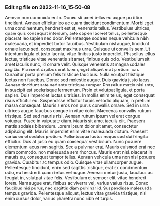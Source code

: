 

### Editing file on 2022-11-16_15-50-08

Aenean non commodo enim. Donec sit amet tellus eu augue porttitor tincidunt. Aenean efficitur leo ac quam tincidunt condimentum. Morbi eget urna condimentum, hendrerit est ut, venenatis tellus. Vestibulum ultrices, quam quis consequat interdum, ante sapien laoreet tellus, pellentesque placerat leo sapien nec dolor. Pellentesque sodales neque vehicula nibh malesuada, et imperdiet tortor faucibus. Vestibulum nisl augue, tincidunt ornare lacus sed, consequat maximus urna. Quisque ut convallis sem. Ut interdum ligula et justo lacinia, vitae finibus justo imperdiet. Phasellus tellus lectus, tristique vitae venenatis sit amet, finibus quis odio. Vestibulum sit amet iaculis nunc, id ornare velit. Quisque venenatis at magna sodales sagittis.
Praesent dapibus erat lorem, eget aliquet erat pretium non. Curabitur porta pretium felis tristique faucibus. Nulla volutpat tristique lectus non faucibus. Donec sed molestie augue. Duis gravida justo lacus. Aenean tincidunt ante sed ante tristique semper. Phasellus mattis nisi ante, in suscipit est scelerisque fermentum. Proin et volutpat ligula, et porta sapien. Duis imperdiet luctus ultricies. In mollis enim tellus, eget consequat risus efficitur eu. Suspendisse efficitur turpis vel odio aliquam, in pretium massa consequat. Mauris a eros non purus convallis ornare.
Sed in urna ultrices augue faucibus congue in vitae dolor. Maecenas convallis rutrum tristique. Sed sed mauris nisi. Aenean rutrum ipsum vel erat congue volutpat. Fusce in vulputate diam. Mauris sit amet iaculis elit. Praesent mattis sodales bibendum. Lorem ipsum dolor sit amet, consectetur adipiscing elit. Mauris imperdiet enim vitae malesuada dictum. Praesent varius ex et sodales pretium. Pellentesque luctus neque sed dui fringilla efficitur. Duis at justo eu quam consequat vestibulum. Nunc posuere elementum lacus non sagittis.
Sed a pulvinar erat. Mauris euismod erat nec diam commodo, non malesuada sem rhoncus. Mauris erat nisl, placerat in mauris eu, consequat tempor tellus. Aenean vehicula urna non nisl posuere gravida. Curabitur ac tempus odio. Quisque vitae ullamcorper augue. Pellentesque tincidunt, enim sed sagittis tristique, erat ex condimentum odio, eu hendrerit quam tellus vel augue. Aenean metus justo, faucibus ac feugiat in, volutpat vitae felis. Vestibulum et semper elit, vitae hendrerit lorem. Nam augue erat, finibus ac viverra vel, varius varius risus. Donec faucibus nisi purus, nec sagittis diam pulvinar id. Suspendisse malesuada tempus gravida. Pellentesque aliquet, lectus vitae gravida tristique, nisl enim cursus dolor, varius pharetra nunc nibh et turpis.


